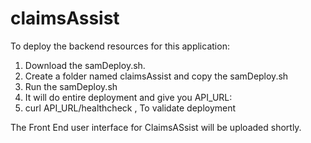 # claimsAssist
To deploy the backend resources for this application:
1. Download the samDeploy.sh. 
2. Create a folder named claimsAssist and copy the samDeploy.sh 
3. Run the samDeploy.sh
4. It will do entire deployment and give you API_URL:
5. curl API_URL/healthcheck , To validate deployment

The Front End user interface for ClaimsASsist will be uploaded shortly.
